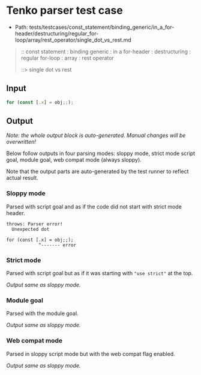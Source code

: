 # Tenko parser test case

- Path: tests/testcases/const_statement/binding_generic/in_a_for-header/destructuring/regular_for-loop/array/rest_operator/single_dot_vs_rest.md

> :: const statement : binding generic : in a for-header : destructuring : regular for-loop : array : rest operator
>
> ::> single dot vs rest

## Input

`````js
for (const [.x] = obj;;);
`````

## Output

_Note: the whole output block is auto-generated. Manual changes will be overwritten!_

Below follow outputs in four parsing modes: sloppy mode, strict mode script goal, module goal, web compat mode (always sloppy).

Note that the output parts are auto-generated by the test runner to reflect actual result.

### Sloppy mode

Parsed with script goal and as if the code did not start with strict mode header.

`````
throws: Parser error!
  Unexpected dot

for (const [.x] = obj;;);
            ^------- error
`````

### Strict mode

Parsed with script goal but as if it was starting with `"use strict"` at the top.

_Output same as sloppy mode._

### Module goal

Parsed with the module goal.

_Output same as sloppy mode._

### Web compat mode

Parsed in sloppy script mode but with the web compat flag enabled.

_Output same as sloppy mode._
